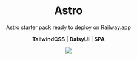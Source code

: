 <h1 align="center">
  Astro
</h1>

<p align="center">Astro starter pack ready to deploy on Railway.app

<p align="center"><b>TailwindCSS</b> | <b>DaisyUI</b> | <b>SPA</b>

<div align="center">
  <img align="center" src="https://img.shields.io/badge/Version-0.1.0-blue" />
</div>
